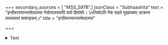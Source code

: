 +++
secondary_sources = [ "MSS_5978",]
jsonClass = "Subhaashita"
text = "इन्दीवरस्यान्तरमेतदस्या नेत्रोत्पलस्यापि यतो हिमांशोः।  \nत्विषोऽपि नैकं सहते मुखाख्यम् आक्रम्य तस्थावपरं शशाङ्कम्॥"
title = "इन्दीवरस्यान्तरमेतदस्या"

+++

<details><summary>Text</summary>

इन्दीवरस्यान्तरमेतदस्या नेत्रोत्पलस्यापि यतो हिमांशोः।  
त्विषोऽपि नैकं सहते मुखाख्यम् आक्रम्य तस्थावपरं शशाङ्कम्॥
</details>
